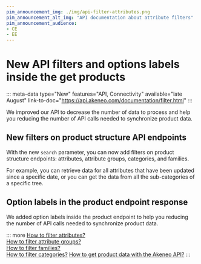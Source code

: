 ```yaml
---
pim_announcement_img: ./img/api-filter-attributes.png
pim_announcement_alt_img: "API documentation about attribute filters"
pim_announcement_audience:
- CE
- EE
---
```


# New API filters and options labels inside the get products
::: meta-data type="New" features="API, Connectivity" available="late August" link-to-doc="https://api.akeneo.com/documentation/filter.html"
:::

We improved our API to decrease the number of data to process and help you reducing the number of API calls needed to synchronize product data.

## New filters on product structure API endpoints
With the new `search` parameter, you can now add filters on product structure endpoints: attributes, attribute groups, categories, and families.  

For example, you can retrieve data for all attributes that have been updated since a specific date, or you can get the data from all the sub-categories of a specific tree.

## Option labels in the product endpoint response
We added option labels inside the product endpoint to help you reducing the number of API calls needed to synchronize product data.

::: more
[How to filter attributes?](https://api.akeneo.com/documentation/filter.html#filter-attributes)  
[How to filter attribute groups?](https://api.akeneo.com/documentation/filter.html#filter-attribute-groups)  
[How to filter families?](https://api.akeneo.com/documentation/filter.html#filter-families)  
[How to filter categories?](https://api.akeneo.com/documentation/filter.html#filter-categories)
[How to get product data with the Akeneo API?](https://api.akeneo.com/api-reference.html#get_products)
:::
